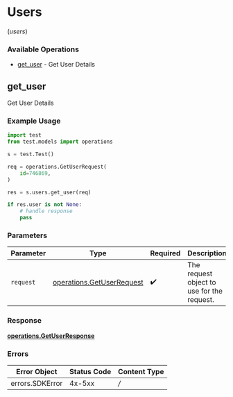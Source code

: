 # Users
(*users*)

### Available Operations

* [get_user](#get_user) - Get User Details

## get_user

Get User Details

### Example Usage

```python
import test
from test.models import operations

s = test.Test()

req = operations.GetUserRequest(
    id=746869,
)

res = s.users.get_user(req)

if res.user is not None:
    # handle response
    pass
```

### Parameters

| Parameter                                                              | Type                                                                   | Required                                                               | Description                                                            |
| ---------------------------------------------------------------------- | ---------------------------------------------------------------------- | ---------------------------------------------------------------------- | ---------------------------------------------------------------------- |
| `request`                                                              | [operations.GetUserRequest](../../models/operations/getuserrequest.md) | :heavy_check_mark:                                                     | The request object to use for the request.                             |


### Response

**[operations.GetUserResponse](../../models/operations/getuserresponse.md)**
### Errors

| Error Object    | Status Code     | Content Type    |
| --------------- | --------------- | --------------- |
| errors.SDKError | 4x-5xx          | */*             |

